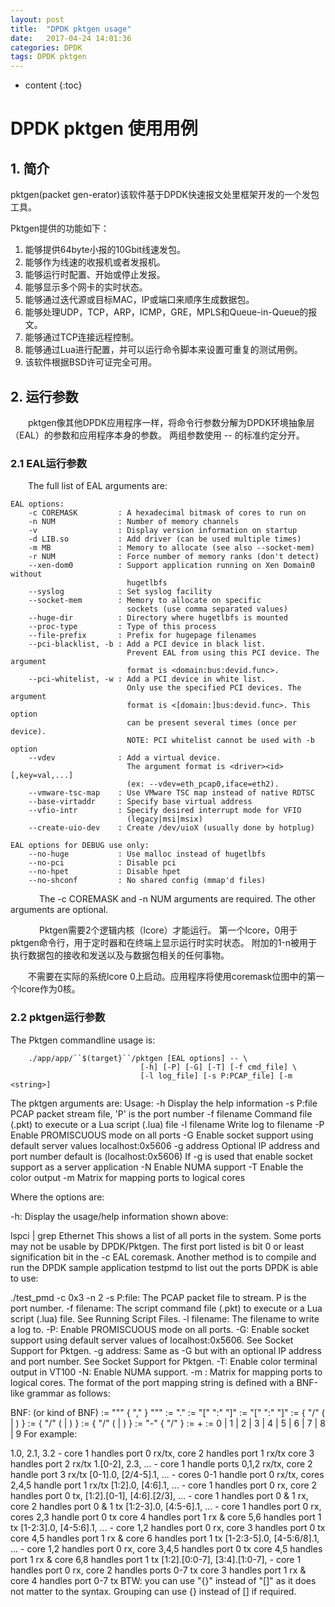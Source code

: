 ```yaml
---
layout: post
title:  "DPDK pktgen usage"
date:   2017-04-24 14:01:36
categories: DPDK
tags: DPDK pktgen
---
```


* content
{:toc}

# DPDK pktgen 使用用例

## 1. 简介

pktgen(packet gen-erator)该软件基于DPDK快速报文处里框架开发的一个发包工具。
&emsp;

Pktgen提供的功能如下：
1. 能够提供64byte小报的10Gbit线速发包。
2. 能够作为线速的收报机或者发报机。
3. 能够运行时配置、开始或停止发报。
4. 能够显示多个网卡的实时状态。
5. 能够通过迭代源或目标MAC，IP或端口来顺序生成数据包。
6. 能够处理UDP，TCP，ARP，ICMP，GRE，MPLS和Queue-in-Queue的报文。
7. 能够通过TCP连接远程控制。
8. 能够通过Lua进行配置，并可以运行命令脚本来设置可重复的测试用例。
9. 该软件根据BSD许可证完全可用。
&emsp;

## 2. 运行参数

&emsp;&emsp;pktgen像其他DPDK应用程序一样，将命令行参数分解为DPDK环境抽象层（EAL）的参数和应用程序本身的参数。 两组参数使用 -- 的标准约定分开。
&emsp;

### 2.1 EAL运行参数
&emsp;&emsp;The full list of EAL arguments are:
```
EAL options:
    -c COREMASK         : A hexadecimal bitmask of cores to run on
    -n NUM              : Number of memory channels
    -v                  : Display version information on startup
    -d LIB.so           : Add driver (can be used multiple times)
    -m MB               : Memory to allocate (see also --socket-mem)
    -r NUM              : Force number of memory ranks (don't detect)
    --xen-dom0          : Support application running on Xen Domain0 without
                          hugetlbfs
    --syslog            : Set syslog facility
    --socket-mem        : Memory to allocate on specific
                          sockets (use comma separated values)
    --huge-dir          : Directory where hugetlbfs is mounted
    --proc-type         : Type of this process
    --file-prefix       : Prefix for hugepage filenames
    --pci-blacklist, -b : Add a PCI device in black list.
                          Prevent EAL from using this PCI device. The argument
                          format is <domain:bus:devid.func>.
    --pci-whitelist, -w : Add a PCI device in white list.
                          Only use the specified PCI devices. The argument
                          format is <[domain:]bus:devid.func>. This option
                          can be present several times (once per device).
                          NOTE: PCI whitelist cannot be used with -b option
    --vdev              : Add a virtual device.
                          The argument format is <driver><id>[,key=val,...]
                          (ex: --vdev=eth_pcap0,iface=eth2).
    --vmware-tsc-map    : Use VMware TSC map instead of native RDTSC
    --base-virtaddr     : Specify base virtual address
    --vfio-intr         : Specify desired interrupt mode for VFIO
                          (legacy|msi|msix)
    --create-uio-dev    : Create /dev/uioX (usually done by hotplug)

EAL options for DEBUG use only:
    --no-huge           : Use malloc instead of hugetlbfs
    --no-pci            : Disable pci
    --no-hpet           : Disable hpet
    --no-shconf         : No shared config (mmap'd files)
```
&emsp;
&emsp;&emsp;The -c COREMASK and -n NUM arguments are required. The other arguments are optional.

&emsp;
&emsp;&emsp;Pktgen需要2个逻辑内核（lcore）才能运行。 第一个lcore，0用于pktgen命令行，用于定时器和在终端上显示运行时实时状态。 附加的1-n被用于执行数据包的接收和发送以及与数据包相关的任何事物。
&emsp;

&emsp;&emsp;不需要在实际的系统lcore 0上启动。应用程序将使用coremask位图中的第一个lcore作为0核。
&emsp;

### 2.2 pktgen运行参数
  
  The Pktgen commandline usage is:
  
```shell
    ./app/app/``$(target}``/pktgen [EAL options] -- \
                             [-h] [-P] [-G] [-T] [-f cmd_file] \
                             [-l log_file] [-s P:PCAP_file] [-m <string>]
```

  The pktgen arguments are:
  Usage:
   -h           Display the help information
   -s P:file    PCAP packet stream file, 'P' is the port number
   -f filename  Command file (.pkt) to execute or a Lua script (.lua) file
   -l filename  Write log to filename
   -P           Enable PROMISCUOUS mode on all ports
   -G           Enable socket support using default server values localhost:0x5606
   -g address   Optional IP address and port number default is (localhost:0x5606)
                If -g is used that enable socket support as a server application
   -N           Enable NUMA support
   -T           Enable the color output
   -m <string>  Matrix for mapping ports to logical cores
   
   Where the options are:

-h: Display the usage/help information shown above:

lspci | grep Ethernet
This shows a list of all ports in the system. Some ports may not be usable by DPDK/Pktgen. The first port listed is bit 0 or least signification bit in the -c EAL coremask. Another method is to compile and run the DPDK sample application testpmd to list out the ports DPDK is able to use:

./test_pmd -c 0x3 -n 2
-s P:file: The PCAP packet file to stream. P is the port number.
-f filename: The script command file (.pkt) to execute or a Lua script (.lua) file. See Running Script Files.
-l filename: The filename to write a log to.
-P: Enable PROMISCUOUS mode on all ports.
-G: Enable socket support using default server values of localhost:0x5606. See Socket Support for Pktgen.
-g address: Same as -G but with an optional IP address and port number. See Socket Support for Pktgen.
-T: Enable color terminal output in VT100
-N: Enable NUMA support.
-m <string>: Matrix for mapping ports to logical cores. The format of the port mapping string is defined with a BNF-like grammar as follows:

BNF: (or kind of BNF)
<matrix-string>   := """ <lcore-port> { "," <lcore-port>} """
<lcore-port>      := <lcore-list> "." <port-list>
<lcore-list>      := "[" <rx-list> ":" <tx-list> "]"
<port-list>       := "[" <rx-list> ":" <tx-list>"]"
<rx-list>         := <num> { "/" (<num> | <list>) }
<tx-list>         := <num> { "/" (<num> | <list>) }
<list>            := <num> { "/" (<range> | <list>) }
<range>           := <num> "-" <num> { "/" <range> }
<num>             := <digit>+
<digit>           := 0 | 1 | 2 | 3 | 4 | 5 | 6 | 7 | 8 | 9
For example:

1.0, 2.1, 3.2                 - core 1 handles port 0 rx/tx,
                                core 2 handles port 1 rx/tx
                                core 3 handles port 2 rx/tx
1.[0-2], 2.3, ...             - core 1 handle ports 0,1,2 rx/tx,
                                core 2 handle port 3 rx/tx
[0-1].0, [2/4-5].1, ...       - cores 0-1 handle port 0 rx/tx,
                                cores 2,4,5 handle port 1 rx/tx
[1:2].0, [4:6].1, ...         - core 1 handles port 0 rx,
                                core 2 handles port 0 tx,
[1:2].[0-1], [4:6].[2/3], ... - core 1 handles port 0 & 1 rx,
                                core 2 handles port  0 & 1 tx
[1:2-3].0, [4:5-6].1, ...     - core 1 handles port 0 rx, cores 2,3 handle port 0 tx
                                core 4 handles port 1 rx & core 5,6 handles port 1 tx
[1-2:3].0, [4-5:6].1, ...     - core 1,2 handles port 0 rx, core 3 handles port 0 tx
                                core 4,5 handles port 1 rx & core 6 handles port 1 tx
[1-2:3-5].0, [4-5:6/8].1, ... - core 1,2 handles port 0 rx, core 3,4,5 handles port 0 tx
                                core 4,5 handles port 1 rx & core 6,8 handles port 1 tx
[1:2].[0:0-7], [3:4].[1:0-7], - core 1 handles port 0 rx, core 2 handles ports 0-7 tx
                                 core 3 handles port 1 rx & core 4 handles port 0-7 tx
BTW: you can use "{}" instead of "[]" as it does not matter to the syntax.
Grouping can use {} instead of [] if required.

